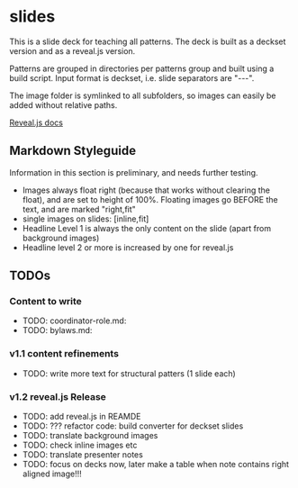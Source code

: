 # slides

This is a slide deck for teaching all patterns. The deck is built as a deckset version and as a reveal.js version.

Patterns are grouped in directories per patterns group and built using a build script. Input format is deckset, i.e. slide separators are "---".

The image folder is symlinked to all subfolders, so images can easily be added without relative paths.

[Reveal.js docs](https://github.com/hakimel/reveal.js/blob/master/README.md)

## Markdown Styleguide

Information in this section is preliminary, and needs further testing.

* Images always float right (because that works without clearing the float), and are set to height of 100%. Floating images go BEFORE the text, and are marked "right,fit"
* single images on slides: [inline,fit]
* Headline Level 1 is always the only content on the slide (apart from background images)
* Headline level 2  or more is increased by one for reveal.js


## TODOs


### Content to write

* TODO: coordinator-role.md:
* TODO: bylaws.md:

### v1.1 content refinements

* TODO: write more text for structural patters (1 slide each) 

### v1.2 reveal.js Release

* TODO: add reveal.js in REAMDE
* TODO: ??? refactor code: build converter for deckset slides 
* TODO: translate background images
* TODO: check inline images etc
* TODO: translate presenter notes
* TODO: focus on decks now, later make a table when note contains right aligned image!!!









